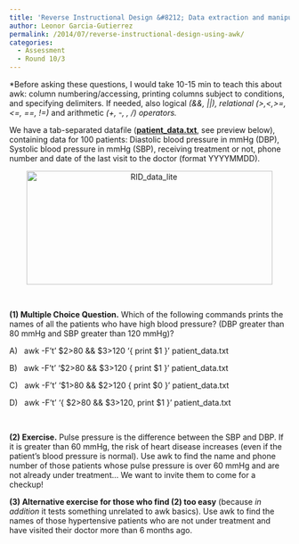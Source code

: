 ```yaml
---
title: 'Reverse Instructional Design &#8212; Data extraction and manipulation with awk'
author: Leonor Garcia-Gutierrez
permalink: /2014/07/reverse-instructional-design-using-awk/
categories:
  - Assessment
  - Round 10/3
---
```

*Before asking these questions, I would take 10-15 min to teach this about awk: column numbering/accessing, printing columns subject to conditions, and specifying delimiters. If needed, also logical *(&&, ||), *relational* (>,<,>=,<=, ==, !=)* and arithmetic *(+, -, *, /)* operators.*

We have a tab-separated datafile (**<a href="http://teaching.software-carpentry.org/wp-content/uploads/2014/07/patient_data.txt" target="_blank">patient_data.txt</a>**, see preview below), containing data for 100 patients: Diastolic blood pressure in mmHg (DBP), Systolic blood pressure in mmHg (SBP), receiving treatment or not, phone number and date of the last visit to the doctor (format YYYYMMDD).

<p style="text-align: center;">
  <a href="http://teaching.software-carpentry.org/wp-content/uploads/2014/07/patient_data.txt"><img class="aligncenter size-full wp-image-8172" alt="RID_data_lite" src="http://teaching.software-carpentry.org/wp-content/uploads/2014/07/RID_data_lite.png" width="442" height="204" /></a><strong></strong>
</p>

&nbsp;

**(1) Multiple Choice Question.** Which of the following commands prints the names of all the patients who have high blood pressure? (DBP greater than 80 mmHg and SBP greater than 120 mmHg)?

<p style="text-align: left;">
  A)   awk -F&#8217;t&#8217; $2>80 && $3>120 &#8216;{ print $1 }&#8217; patient_data.txt
</p>

<p style="text-align: left;">
  B)   awk -F&#8217;t&#8217; &#8216;$2>80 && $3>120 { print $1 }&#8217; patient_data.txt
</p>

<p style="text-align: left;">
  C)   awk -F&#8217;t&#8217; &#8216;$1>80 && $2>120 { print $0 }&#8217; patient_data.txt
</p>

<p style="text-align: left;">
  D)   awk -F&#8217;t&#8217; &#8216;{ $2>80 && $3>120, print $1 }&#8217; patient_data.txt
</p>

&nbsp;

**(2) Exercise.** Pulse pressure is the difference between the SBP and DBP. If it is greater than 60 mmHg, the risk of heart disease increases (even if the patient&#8217;s blood pressure is normal). Use awk to find the name and phone number of those patients whose pulse pressure is over 60 mmHg and are not already under treatment… We want to invite them to come for a checkup!

**(3) Alternative exercise for those who find (2) too easy** (because *in addition* it tests something unrelated to awk basics). Use awk to find the names of those hypertensive patients who are not under treatment and have visited their doctor more than 6 months ago.
